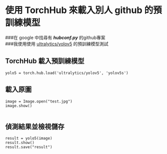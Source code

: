 # 使用 TorchHub 來載入別人 github 的預訓練模型
###在 google 中找尋有 _**hubconf.py**_ 的github專案  
###我使用使用 [ultralytics/yolov5](https://github.com/ultralytics/yolov5/blob/master/hubconf.py) 的預訓練模型測試  
## TorchHub 載入預訓練模型  

    yolo5 = torch.hub.load('ultralytics/yolov5', 'yolov5s')
##  載入原圖  

    image = Image.open("test.jpg")
    image.show()
![]()

## 偵測結果並檢視儲存  
    result = yolo5(image)
    result.show()
    result.save("result")
![]()